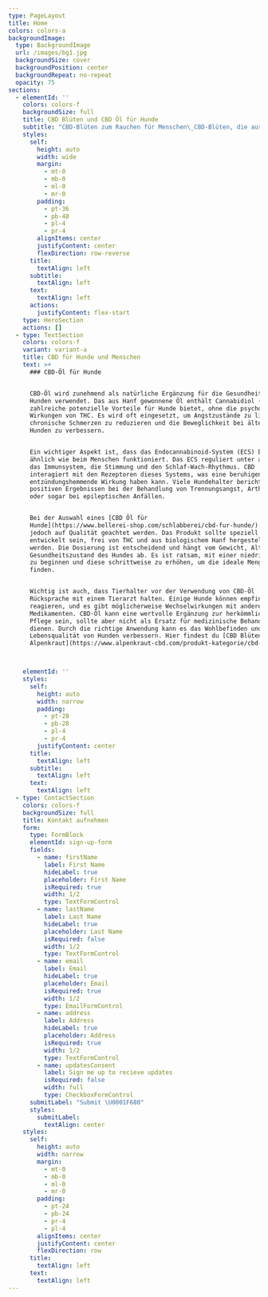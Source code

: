 ```yaml
---
type: PageLayout
title: Home
colors: colors-a
backgroundImage:
  type: BackgroundImage
  url: /images/bg1.jpg
  backgroundSize: cover
  backgroundPosition: center
  backgroundRepeat: no-repeat
  opacity: 75
sections:
  - elementId: ''
    colors: colors-f
    backgroundSize: full
    title: CBD Blüten und CBD Öl für Hunde
    subtitle: "CBD-Blüten zum Rauchen für Menschen\_CBD-Blüten, die aus der Cannabispflanze gewonnen werden, erfreuen sich bei Menschen zunehmender Beliebtheit. Sie enthalten Cannabidiol (CBD), ein nicht psychoaktives Cannabinoid, das für seine beruhigenden und entzündungshemmenden Eigenschaften bekannt ist. Beim Rauchen der Blüten wird CBD schnell über die Lunge aufgenommen, was eine schnelle Wirkung ermöglicht. Nutzer berichten häufig von Entspannung, Stressabbau und Linderung von leichten Schmerzen.Im Gegensatz zu THC-haltigem Cannabis haben CBD-Blüten keinen berauschenden Effekt und sind in vielen Ländern legal, sofern der THC-Gehalt unter einem festgelegten Grenzwert liegt. Der Geschmack variiert je nach Sorte, von fruchtig bis erdig. Es ist wichtig, qualitativ hochwertige und schadstofffreie Blüten von vertrauenswürdigen Anbietern zu wählen. Trotzdem sollte der Konsum mit Bedacht erfolgen, da Rauchen gesundheitliche Risiken birgt. Alternativen wie Vaporizer können eine schonendere Option sein."
    styles:
      self:
        height: auto
        width: wide
        margin:
          - mt-0
          - mb-0
          - ml-0
          - mr-0
        padding:
          - pt-36
          - pb-48
          - pl-4
          - pr-4
        alignItems: center
        justifyContent: center
        flexDirection: row-reverse
      title:
        textAlign: left
      subtitle:
        textAlign: left
      text:
        textAlign: left
      actions:
        justifyContent: flex-start
    type: HeroSection
    actions: []
  - type: TextSection
    colors: colors-f
    variant: variant-a
    title: CBD für Hunde und Menschen
    text: >+
      ### CBD-Öl für Hunde


      CBD-Öl wird zunehmend als natürliche Ergänzung für die Gesundheit von
      Hunden verwendet. Das aus Hanf gewonnene Öl enthält Cannabidiol (CBD), das
      zahlreiche potenzielle Vorteile für Hunde bietet, ohne die psychoaktiven
      Wirkungen von THC. Es wird oft eingesetzt, um Angstzustände zu lindern,
      chronische Schmerzen zu reduzieren und die Beweglichkeit bei älteren
      Hunden zu verbessern.


      Ein wichtiger Aspekt ist, dass das Endocannabinoid-System (ECS) bei Hunden
      ähnlich wie beim Menschen funktioniert. Das ECS reguliert unter anderem
      das Immunsystem, die Stimmung und den Schlaf-Wach-Rhythmus. CBD
      interagiert mit den Rezeptoren dieses Systems, was eine beruhigende und
      entzündungshemmende Wirkung haben kann. Viele Hundehalter berichten von
      positiven Ergebnissen bei der Behandlung von Trennungsangst, Arthritis
      oder sogar bei epileptischen Anfällen.


      Bei der Auswahl eines [CBD Öl für
      Hunde](https://www.bellerei-shop.com/schlabberei/cbd-fur-hunde/) sollte
      jedoch auf Qualität geachtet werden. Das Produkt sollte speziell für Tiere
      entwickelt sein, frei von THC und aus biologischem Hanf hergestellt
      werden. Die Dosierung ist entscheidend und hängt vom Gewicht, Alter und
      Gesundheitszustand des Hundes ab. Es ist ratsam, mit einer niedrigen Dosis
      zu beginnen und diese schrittweise zu erhöhen, um die ideale Menge zu
      finden.


      Wichtig ist auch, dass Tierhalter vor der Verwendung von CBD-Öl
      Rücksprache mit einem Tierarzt halten. Einige Hunde können empfindlich
      reagieren, und es gibt möglicherweise Wechselwirkungen mit anderen
      Medikamenten. CBD-Öl kann eine wertvolle Ergänzung zur herkömmlichen
      Pflege sein, sollte aber nicht als Ersatz für medizinische Behandlungen
      dienen. Durch die richtige Anwendung kann es das Wohlbefinden und die
      Lebensqualität von Hunden verbessern. Hier findest du [CBD Blüten von
      Alpenkraut](https://www.alpenkraut-cbd.com/produkt-kategorie/cbd-blueten/)



    elementId: ''
    styles:
      self:
        height: auto
        width: narrow
        padding:
          - pt-28
          - pb-28
          - pl-4
          - pr-4
        justifyContent: center
      title:
        textAlign: left
      subtitle:
        textAlign: left
      text:
        textAlign: left
  - type: ContactSection
    colors: colors-f
    backgroundSize: full
    title: Kontakt aufnehmen
    form:
      type: FormBlock
      elementId: sign-up-form
      fields:
        - name: firstName
          label: First Name
          hideLabel: true
          placeholder: First Name
          isRequired: true
          width: 1/2
          type: TextFormControl
        - name: lastName
          label: Last Name
          hideLabel: true
          placeholder: Last Name
          isRequired: false
          width: 1/2
          type: TextFormControl
        - name: email
          label: Email
          hideLabel: true
          placeholder: Email
          isRequired: true
          width: 1/2
          type: EmailFormControl
        - name: address
          label: Address
          hideLabel: true
          placeholder: Address
          isRequired: true
          width: 1/2
          type: TextFormControl
        - name: updatesConsent
          label: Sign me up to recieve updates
          isRequired: false
          width: full
          type: CheckboxFormControl
      submitLabel: "Submit \U0001F680"
      styles:
        submitLabel:
          textAlign: center
    styles:
      self:
        height: auto
        width: narrow
        margin:
          - mt-0
          - mb-0
          - ml-0
          - mr-0
        padding:
          - pt-24
          - pb-24
          - pr-4
          - pl-4
        alignItems: center
        justifyContent: center
        flexDirection: row
      title:
        textAlign: left
      text:
        textAlign: left
---
```

